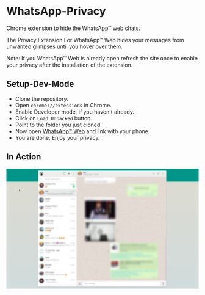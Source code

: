 # WhatsApp-Privacy
Chrome extension to hide the WhatsApp™ web chats.

The Privacy Extension For WhatsApp™ Web hides your messages from unwanted glimpses until you hover over them.

Note: If you WhatsApp™ Web is already open refresh the site once to enable your privacy after the installation of the extension.

## Setup-Dev-Mode
* Clone the repository.
* Open `chrome://extensions` in Chrome.
* Enable Developer mode, if you haven't already.
* Click on `Load Unpacked` button.
* Point to the folder you just cloned.
* Now open [WhatsApp™ Web](https://web.whatsapp.com) and link with your phone.
* You are done, Enjoy your privacy.

## In Action
![Demo](inAction.png)